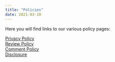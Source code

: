 ```yaml
---
title: "Policies"
date: 2021-03-10
---
```


Here you will find links to our various policy pages:

[Privacy Policy](http://www.charlisbookbox.com/privacy-policy-2/)  
[Review Policy](http://www.charlisbookbox.com/review-policy/)  
[Comment Policy](http://www.charlisbookbox.com/comment-policy/)  
[Disclosure](http://www.charlisbookbox.com/disclaimer/)

